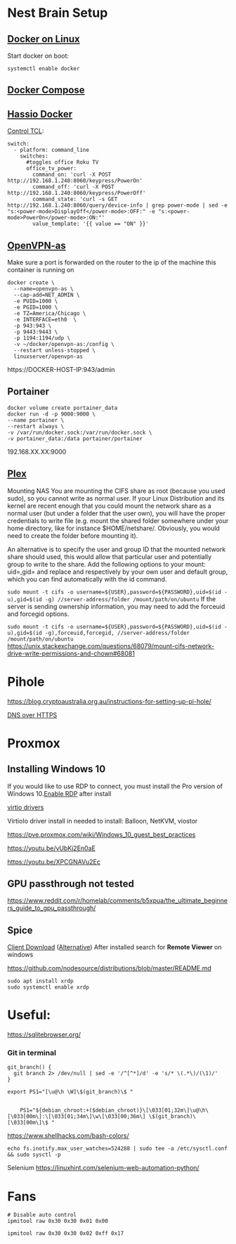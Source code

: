 # Nest Brain Setup
## [Docker on Linux](https://docs.docker.com/install/linux/docker-ce/ubuntu/)
Start docker on boot:
```
systemctl enable docker
```

## [Docker Compose](https://docs.docker.com/compose/install/)
## [Hassio Docker](https://www.home-assistant.io/docs/installation/docker/)
[Control TCL](https://www.reddit.com/r/homeassistant/comments/8tl2pg/turn_roku_tv_onoff/):
```
switch:
  - platform: command_line
    switches:
      #toggles office Roku TV
      office_tv_power:
        command_on: 'curl -X POST http://192.168.1.240:8060/keypress/PowerOn'
        command_off: 'curl -X POST http://192.168.1.240:8060/keypress/PowerOff'
        command_state: 'curl -s GET http://192.168.1.240:8060/query/device-info | grep power-mode | sed -e "s:<power-mode>DisplayOff</power-mode>:OFF:" -e "s:<power-mode>PowerOn</power-mode>:ON:"'
        value_template: '{{ value == "ON" }}'
```
## [OpenVPN-as](https://hub.docker.com/r/linuxserver/openvpn-as/)
Make sure a port is forwarded on the router to the ip of the machine this container is running on
```
docker create \
  --name=openvpn-as \
  --cap-add=NET_ADMIN \
  -e PUID=1000 \
  -e PGID=1000 \
  -e TZ=America/Chicago \
  -e INTERFACE=eth0  \
  -p 943:943 \
  -p 9443:9443 \
  -p 1194:1194/udp \
  -v ~/docker/openvpn-as:/config \
  --restart unless-stopped \
  linuxserver/openvpn-as
```

https://DOCKER-HOST-IP:943/admin

## Portainer
```
docker volume create portainer_data
docker run -d -p 9000:9000 \
--name portainer \
--restart always \
-v /var/run/docker.sock:/var/run/docker.sock \
-v portainer_data:/data portainer/portainer
```
192.168.XX.XX:9000
## [Plex](https://linuxize.com/post/how-to-install-plex-media-server-on-ubuntu-18-04/)
Mounting NAS
You are mounting the CIFS share as root (because you used sudo), so you cannot write as normal user. If your Linux Distribution and its kernel are recent enough that you could mount the network share as a normal user (but under a folder that the user own), you will have the proper credentials to write file (e.g. mount the shared folder somewhere under your home directory, like for instance $HOME/netshare/. Obviously, you would need to create the folder before mounting it).

An alternative is to specify the user and group ID that the mounted network share should used, this would allow that particular user and potentially group to write to the share. Add the following options to your mount: uid=<user>,gid=<group> and replace <user> and <group> respectively by your own user and default group, which you can find automatically with the id command.

`sudo mount -t cifs -o username=${USER},password=${PASSWORD},uid=$(id -u),gid=$(id -g) //server-address/folder /mount/path/on/ubuntu`
If the server is sending ownership information, you may need to add the forceuid and forcegid options.

`sudo mount -t cifs -o username=${USER},password=${PASSWORD},uid=$(id -u),gid=$(id -g),forceuid,forcegid, //server-address/folder /mount/path/on/ubuntu`
https://unix.stackexchange.com/questions/68079/mount-cifs-network-drive-write-permissions-and-chown#68081
# Pihole
https://blog.cryptoaustralia.org.au/instructions-for-setting-up-pi-hole/

[DNS over HTTPS](https://scotthelme.co.uk/securing-dns-across-all-of-my-devices-with-pihole-dns-over-https-1-1-1-1/)

# Proxmox

## Installing Windows 10
If you would like to use RDP to connect, you must install the Pro version of Windows 10.[Enable RDP](https://pureinfotech.com/enable-remote-desktop-windows-10/) after install

[virtio drivers](https://fedorapeople.org/groups/virt/virtio-win/direct-downloads/archive-virtio/)

VirtioIo driver install in needed to install: Balloon, NetKVM, viostor

https://pve.proxmox.com/wiki/Windows_10_guest_best_practices

https://youtu.be/vUbKj2En0aE

https://youtu.be/XPCGNAVu2Ec

## GPU passthrough not tested
https://www.reddit.com/r/homelab/comments/b5xpua/the_ultimate_beginners_guide_to_gpu_passthrough/

## Spice

[Client Download](https://virt-manager.org/download/) ([Alternative](https://releases.pagure.org/virt-viewer/)) After installed search for **Remote Viewer** on windows

https://github.com/nodesource/distributions/blob/master/README.md



```
sudo apt install xrdp
sudo systemctl enable xrdp
```


# Useful: 
https://sqlitebrowser.org/


### Git in terminal
```
git_branch() {
  git branch 2> /dev/null | sed -e '/^[^*]/d' -e 's/* \(.*\)/(\1)/'
}

export PS1="[\u@\h \W]\$(git_branch)\$ "


    PS1="${debian_chroot:+($debian_chroot)}\[\033[01;32m\]\u@\h\[\033[00m\]:\[\033[01;34m\]\w\[\033[00;36m\] \$(git_branch)\[\033[00m\]\$ "

```
https://www.shellhacks.com/bash-colors/


```
echo fs.inotify.max_user_watches=524288 | sudo tee -a /etc/sysctl.conf && sudo sysctl -p
```

Selenium
https://linuxhint.com/selenium-web-automation-python/


# Fans
```
# Disable auto control
ipmitool raw 0x30 0x30 0x01 0x00

ipmitool raw 0x30 0x30 0x02 0xff 0x17
```
